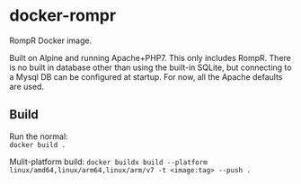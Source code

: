 # docker-rompr
RompR Docker image.

Built on Alpine and running Apache+PHP7.
This only includes RompR.
There is no built in database other than using the built-in SQLite, but connecting to a Mysql DB can be configured at startup.
For now, all the Apache defaults are used.

## Build

Run the normal:  
`docker build .`

Mulit-platform build:
`docker buildx build --platform linux/amd64,linux/arm64,linux/arm/v7 -t <image:tag> --push .`

